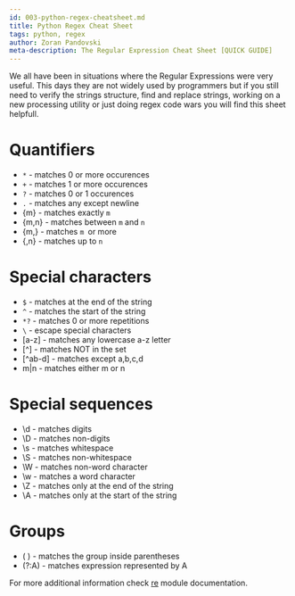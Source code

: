 ```yaml
---
id: 003-python-regex-cheatsheet.md
title: Python Regex Cheat Sheet
tags: python, regex
author: Zoran Pandovski
meta-description: The Regular Expression Cheat Sheet [QUICK GUIDE]
---
```


We all have been in situations where the Regular Expressions were very useful. This days they are not widely used by programmers but if you still need to verify the strings structure, find and replace strings, working on a new processing utility or just doing regex code wars you will find this sheet helpfull.

# Quantifiers

* `*` - matches 0 or more occurences
* `+` - matches 1 or more occurences 
* `?` - matches 0 or 1 occurences 
* `.` - matches any except newline
* {m} - matches exactly `m`
* {m,n} - matches between `m` and `n`
* {m,} - matches `m `or more
* {,n} - matches up to `n`

# Special characters
* `$` - matches at the end of the string
* `^` - matches the start of the string
* `*?` - matches 0 or more repetitions
* `\` - escape special characters
* [a-z] - matches any lowercase a-z letter
* [^] - matches NOT in the set
* [^ab-d] - matches except a,b,c,d
* m|n - matches either m or n

# Special sequences

* \d - matches digits
* \D - matches non-digits
* \s - matches whitespace
* \S - matches non-whitespace
* \W - matches non-word character
* \w - matches a word character
* \Z - matches only at the end of the string
* \A - matches only at the start of the string

# Groups
* ( ) - matches the group inside parentheses
* (?:A) - matches expression represented by A

For more additional information check [re](https://docs.python.org/3/library/re.html) module documentation.
